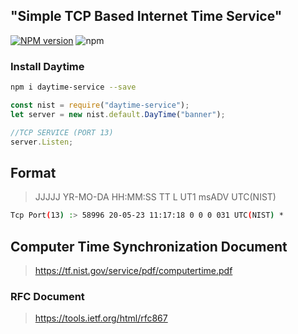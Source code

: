 ## "Simple TCP Based Internet Time Service"
[![NPM version][npm-image]][npm-url]
![npm](https://img.shields.io/npm/dt/daytime-service)

### Install Daytime
```bash
npm i daytime-service --save
```

```js
const nist = require("daytime-service");
let server = new nist.default.DayTime("banner");

//TCP SERVICE (PORT 13)
server.Listen;
```
## Format
> JJJJJ YR-MO-DA HH:MM:SS TT L UT1 msADV UTC(NIST) <OTM>
   
```bash
Tcp Port(13) :> 58996 20-05-23 11:17:18 0 0 0 031 UTC(NIST) *
```
## Computer Time Synchronization Document
> https://tf.nist.gov/service/pdf/computertime.pdf
   
### RFC Document
> https://tools.ietf.org/html/rfc867

   [npm-image]: https://img.shields.io/npm/v/daytime-service.svg?style=flat 
   [npm-url]: https://npmjs.org/package/daytime-service 
